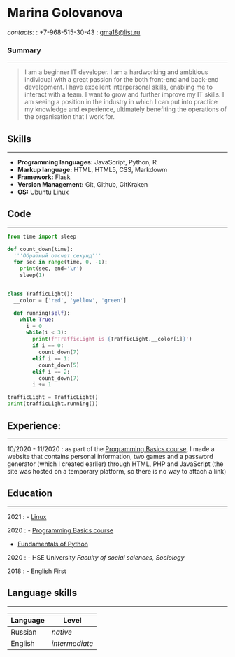# Marina Golovanova

*contacts:*
: +7-968-515-30-43
: gma18@list.ru

### Summary
---

>I am a beginner IT developer. I am a hardworking and ambitious individual with a great passion for the both front-end and back-end development. I have excellent interpersonal skills, enabling me to interact with a team. I want to grow and further improve my IT skills. I am seeing a position in the industry in which I can put into practice my knowledge and experience, ultimately benefiting the operations of the organisation that I work for.


## Skills
---

- **Programming languages:** JavaScript, Python, R
- **Markup language:** HTML, HTML5, CSS, Markdowm
- **Framework:** Flask
- **Version Management:** Git, Github, GitKraken
- **OS:** Ubuntu Linux

## Code
---
```python
from time import sleep

def count_down(time):
  '''Обратный отсчет секунд'''
  for sec in range(time, 0, -1):
    print(sec, end='\r')
    sleep(1)


class TrafficLight():
  __color = ['red', 'yellow', 'green']

  def running(self):
    while True:
      i = 0
      while(i < 3):
        print(f'TrafficLight is {TrafficLight.__color[i]}')
        if i == 0:
          count_down(7)
        elif i == 1:
          count_down(5)
        elif i == 2:
          count_down(7)
        i += 1

trafficLight = TrafficLight()
print(trafficLight.running())
```

## Experience:
---

10/2020 - 11/2020
: as part of the [Programming Basics course](https://geekbrains.ru/courses/754), I made a website that contains personal information, two games and a password generator (which I created earlier) through HTML, PHP and JavaScript (the site was hosted on a temporary platform, so there is no way to attach a link)

## Education
---

 2021 
: - [Linux](https://geekbrains.ru/lessons/50390)

2020 
: - [Programming Basics course](https://geekbrains.ru/courses/754)
  - [Fundamentals of Python](https://geekbrains.ru/lessons/95218)

2020 
: - HSE University
*Faculty of social sciences, Sociology*


2018 
: - English First

## Language skills
---

| Language | Level |
| -------- | ------------ |
| Russian | *native* |
| English | *intermediate* |


